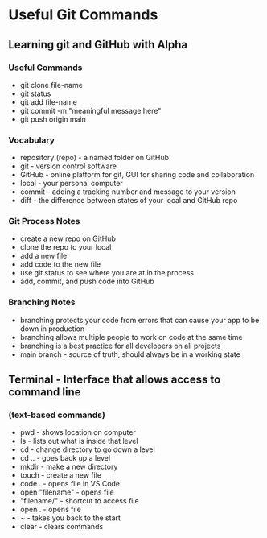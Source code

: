 # Useful Git Commands

## Learning git and GitHub with Alpha

### Useful Commands
- git clone file-name
- git status
- git add file-name
- git commit -m "meaningful message here"
- git push origin main

### Vocabulary
- repository (repo) - a named folder on GitHub
- git - version control software
- GitHub - online platform for git, GUI for sharing code and collaboration
- local - your personal computer
- commit - adding a tracking number and message to your version
- diff - the difference between states of your local and GitHub repo

### Git Process Notes
- create a new repo on GitHub
- clone the repo to your local
- add a new file
- add code to the new file
- use git status to see where you are at in the process
- add, commit, and push code into GitHub

### Branching Notes 
- branching protects your code from errors that can cause your app to be down in production
- branching allows multiple people to work on code at the same time
- branching is a best practice for all developers on all projects 
- main branch - source of truth, should always be in a working state





## Terminal - Interface that allows access to command line
### (text-based commands)
- pwd - shows location on computer 
- ls - lists out what is inside that level
- cd - change directory to go down a level
- cd .. - goes back up a level
- mkdir - make a new directory
- touch - create a new file 
- code . - opens file in VS Code
- open "filename" - opens file
- "filename/" - shortcut to access file
- open . - opens file
- ~ - takes you back to the start
- clear - clears commands